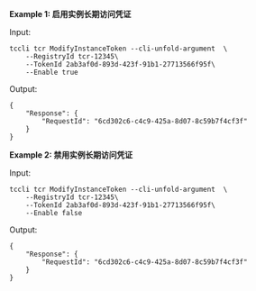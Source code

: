 **Example 1: 启用实例长期访问凭证**



Input: 

```
tccli tcr ModifyInstanceToken --cli-unfold-argument  \
    --RegistryId tcr-12345\
    --TokenId 2ab3af0d-893d-423f-91b1-27713566f95f\
    --Enable true
```

Output: 
```
{
    "Response": {
        "RequestId": "6cd302c6-c4c9-425a-8d07-8c59b7f4cf3f"
    }
}
```

**Example 2: 禁用实例长期访问凭证**



Input: 

```
tccli tcr ModifyInstanceToken --cli-unfold-argument  \
    --RegistryId tcr-12345\
    --TokenId 2ab3af0d-893d-423f-91b1-27713566f95f\
    --Enable false
```

Output: 
```
{
    "Response": {
        "RequestId": "6cd302c6-c4c9-425a-8d07-8c59b7f4cf3f"
    }
}
```

